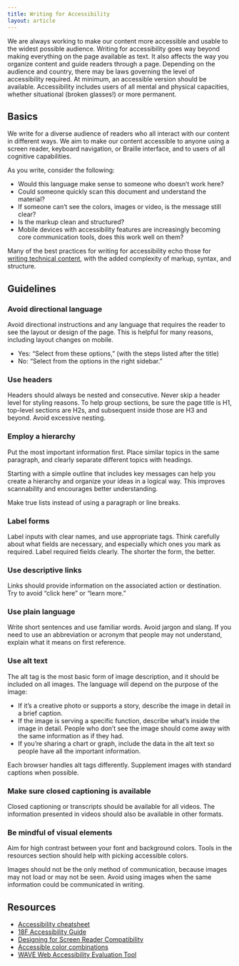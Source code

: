 ```yaml
---
title: Writing for Accessibility
layout: article
---
```


We are always working to make our content more accessible and usable to the widest possible audience. Writing for accessibility goes way beyond making everything on the page available as text. It also affects the way you organize content and guide readers through a page. Depending on the audience and country, there may be laws governing the level of accessibility required. At minimum, an accessible version should be available. Accessibility includes users of all mental and physical capacities, whether situational (broken glasses!) or more permanent.

## Basics

We write for a diverse audience of readers who all interact with our content in different ways. We aim to make our content accessible to anyone using a screen reader, keyboard navigation, or Braille interface, and to users of all cognitive capabilities.

As you write, consider the following:

- Would this language make sense to someone who doesn’t work here?
- Could someone quickly scan this document and understand the material?
- If someone can’t see the colors, images or video, is the message still clear?
- Is the markup clean and structured?
- Mobile devices with accessibility features are increasingly becoming core communication tools, does this work well on them?

Many of the best practices for writing for accessibility echo those for [writing technical content](/08-writing-technical-content.html.md), with the added complexity of markup, syntax, and structure.

## Guidelines

### Avoid directional language

Avoid directional instructions and any language that requires the reader to see the layout or design of the page. This is helpful for many reasons, including layout changes on mobile.

- Yes: “Select from these options,” (with the steps listed after the title)
- No: “Select from the options in the right sidebar.”

### Use headers

Headers should always be nested and consecutive. Never skip a header level for styling reasons. To help group sections, be sure the page title is H1, top-level sections are H2s, and subsequent inside those are H3 and beyond. Avoid excessive nesting.

### Employ a hierarchy

Put the most important information first. Place similar topics in the same paragraph, and clearly separate different topics with headings.

Starting with a simple outline that includes key messages can help you create a hierarchy and organize your ideas in a logical way. This improves scannability and encourages better understanding.

Make true lists instead of using a paragraph or line breaks.

### Label forms

Label inputs with clear names, and use appropriate tags. Think carefully about what fields are necessary, and especially which ones you mark as required. Label required fields clearly. The shorter the form, the better.

### Use descriptive links

Links should provide information on the associated action or destination. Try to avoid “click here” or “learn more.”

### Use plain language

Write short sentences and use familiar words. Avoid jargon and slang. If you need to use an abbreviation or acronym that people may not understand, explain what it means on first reference.

### Use alt text

The alt tag is the most basic form of image description, and it should be included on all images. The language will depend on the purpose of the image:

- If it’s a creative photo or supports a story, describe the image in detail in a brief caption.
- If the image is serving a specific function, describe what’s inside the image in detail. People who don’t see the image should come away with the same information as if they had.
- If you’re sharing a chart or graph, include the data in the alt text so people have all the important information.

Each browser handles alt tags differently. Supplement images with standard captions when possible.

### Make sure closed captioning is available

Closed captioning or transcripts should be available for all videos. The information presented in videos should also be available in other formats.

### Be mindful of visual elements

Aim for high contrast between your font and background colors. Tools in the resources section should help with picking accessible colors.

Images should not be the only method of communication, because images may not load or may not be seen. Avoid using images when the same information could be communicated in writing.

## Resources

- [Accessibility cheatsheet](http://bitsofco.de/2015/the-accessibility-cheatsheet/)
- [18F Accessibility Guide](https://pages.18f.gov/accessibility/)
- [Designing for Screen Reader Compatibility](http://webaim.org/techniques/screenreader/)
- [Accessible color combinations](http://colorsafe.co/)
- [WAVE Web Accessibility Evaluation Tool](http://wave.webaim.org/)
